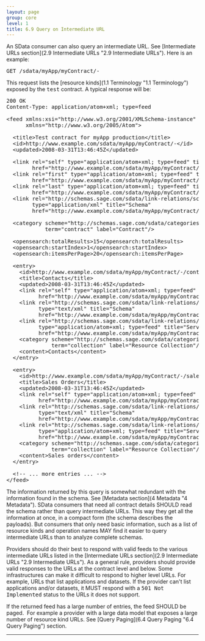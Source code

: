```yaml
---
layout: page
group: core
level: 1
title: 6.9 Query on Intermediate URL
---
```


An SData consumer can also query an intermediate URL. See
[Intermediate URLs section](2.9 Intermediate URLs "2.9 Intermediate URLs"). Here is an example:

<pre>GET /sdata/myApp/myContract/-</pre>

This request lists the [resource kinds](1.1 Terminology "1.1 Terminology") exposed by
the <tt>test</tt> contract. A typical response will be:

<pre>200 OK
Content-Type: application/atom+xml; type=feed

&lt;feed xmlns:xsi="http://www.w3.org/2001/XMLSchema-instance"
&nbsp;&nbsp;&nbsp;&nbsp;&nbsp; xmlns="http://www.w3.org/2005/Atom"&gt;

&nbsp; &lt;title&gt;Test contract for myApp production&lt;/title&gt;
&nbsp; &lt;id&gt;http://www.example.com/sdata/myApp/myContract/-&lt;/id&gt;
&nbsp; &lt;updated&gt;2008-03-31T13:46:45Z&lt;/updated&gt;

&nbsp; &lt;link rel="self" type="application/atom+xml; type=feed" title="Refresh" 
&nbsp;&nbsp;&nbsp;&nbsp;&nbsp;&nbsp;&nbsp; href="http://www.example.com/sdata/myApp/myContract/-" /&gt;
&nbsp; &lt;link rel="first" type="application/atom+xml; type=feed" title="First Page" 
&nbsp;&nbsp;&nbsp;&nbsp;&nbsp;&nbsp;&nbsp; href="http://www.example.com/sdata/myApp/myContract/-" /&gt;
&nbsp; &lt;link rel="last" type="application/atom+xml; type=feed" title="Last Page" 
&nbsp;&nbsp;&nbsp;&nbsp;&nbsp;&nbsp;&nbsp; href="http://www.example.com/sdata/myApp/myContract/-" /&gt;
&nbsp; &lt;link rel="http://schemas.sage.com/sdata/link-relations/schema" 
&nbsp;&nbsp;&nbsp;&nbsp;&nbsp;&nbsp;&nbsp; type="application/xml" title="Schema" 
&nbsp;&nbsp;&nbsp;&nbsp;&nbsp;&nbsp;&nbsp; href="http://www.example.com/sdata/myApp/myContract/-/$schema?version=5" /&gt;

  &lt;category scheme="http://schemas.sage.com/sdata/categories" 
            term="contract" label="Contract"/&gt;

&nbsp; &lt;opensearch:totalResults&gt;15&lt;/opensearch:totalResults&gt;
&nbsp; &lt;opensearch:startIndex&gt;1&lt;/opensearch:startIndex&gt;
&nbsp; &lt;opensearch:itemsPerPage&gt;20&lt;/opensearch:itemsPerPage&gt;

&nbsp; &lt;entry&gt;
&nbsp;&nbsp;&nbsp; &lt;id&gt;http://www.example.com/sdata/myApp/myContract/-/contacts&lt;/id&gt;
&nbsp;&nbsp;&nbsp; &lt;title&gt;Contacts&lt;/title&gt;
&nbsp;&nbsp;&nbsp; &lt;updated&gt;2008-03-31T13:46:45Z&lt;/updated&gt;
&nbsp;&nbsp;&nbsp; &lt;link rel="self" type="application/atom+xml; type=feed" title="self" 
&nbsp;&nbsp;&nbsp;&nbsp;&nbsp;&nbsp;&nbsp;&nbsp;&nbsp; href="http://www.example.com/sdata/myApp/myContract/-/contacts" /&gt;
&nbsp;   &lt;link rel="http://schemas.sage.com/sdata/link-relations/schema" 
&nbsp;&nbsp;&nbsp;&nbsp;&nbsp;&nbsp;&nbsp;   type="text/xml" title="Schema" 
&nbsp;&nbsp;&nbsp;&nbsp;&nbsp;&nbsp;&nbsp;   href="http://www.example.com/sdata/myApp/myContract/-/$schema?version=5#contact" /&gt;
&nbsp;   &lt;link rel="http://schemas.sage.com/sdata/link-relations/service" 
&nbsp;&nbsp;&nbsp;&nbsp;&nbsp;&nbsp;&nbsp;   type="application/atom+xml; type=feed" title="Service" 
&nbsp;&nbsp;&nbsp;&nbsp;&nbsp;&nbsp;&nbsp;   href="http://www.example.com/sdata/myApp/myContract/-/contacts/$service" /&gt;
    &lt;category scheme="http://schemas.sage.com/sdata/categories" 
              term="collection" label="Resource Collection"/&gt;
&nbsp;&nbsp;&nbsp; &lt;content&gt;Contacts&lt;/content&gt;
&nbsp; &lt;/entry&gt;

&nbsp; &lt;entry&gt;
&nbsp;&nbsp;&nbsp; &lt;id&gt;http://www.example.com/sdata/myApp/myContract/-/salesOrders&lt;/id&gt;
&nbsp;&nbsp;&nbsp; &lt;title&gt;Sales Orders&lt;/title&gt;
&nbsp;&nbsp;&nbsp; &lt;updated&gt;2008-03-31T13:46:45Z&lt;/updated&gt;
&nbsp;&nbsp;&nbsp; &lt;link rel="self" type="application/atom+xml; type=feed" title="self" 
&nbsp;&nbsp;&nbsp;&nbsp;&nbsp;&nbsp;&nbsp;&nbsp;&nbsp; href="http://www.example.com/sdata/myApp/myContract/-/salesOrders" /&gt;
&nbsp;   &lt;link rel="http://schemas.sage.com/sdata/link-relations/schema" 
&nbsp;&nbsp;&nbsp;&nbsp;&nbsp;&nbsp;&nbsp;   type="text/xml" title="Schema" 
&nbsp;&nbsp;&nbsp;&nbsp;&nbsp;&nbsp;&nbsp;   href="http://www.example.com/sdata/myApp/myContract/-/$schema?version=5#salesOrders" /&gt;
&nbsp;   &lt;link rel="http://schemas.sage.com/sdata/link-relations/service" 
&nbsp;&nbsp;&nbsp;&nbsp;&nbsp;&nbsp;&nbsp;   type="application/atom+xml; type=feed" title="Service" 
&nbsp;&nbsp;&nbsp;&nbsp;&nbsp;&nbsp;&nbsp;   href="http://www.example.com/sdata/myApp/myContract/-/salesOrders/$service" /&gt;
    &lt;category scheme="http://schemas.sage.com/sdata/categories" 
              term="collection" label="Resource Collection"/&gt;
&nbsp;&nbsp;&nbsp; &lt;content&gt;Sales orders&lt;/content&gt;
&nbsp; &lt;/entry&gt;

&nbsp; &lt;!-- ... more entries ... --&gt;
&lt;/feed&gt;</pre>

The information returned by this query is somewhat redundant
with the information found in the schema. See [Metadata
section](4 Metadata "4  Metadata"). SData consumers that need&nbsp;all&nbsp;contract details SHOULD read the
schema rather than query intermediate URLs. This way&nbsp;they&nbsp;get all the
information at once, in a&nbsp;compact form (the schema describes the payloads). But
consumers that only need basic information, such as a list of resource kinds and
operation names MAY find it easier to query intermediate URLs than to analyze
complete schemas.

Providers should do their best to respond with valid feeds&nbsp;to the various
intermediate URLs listed in the [Intermediate URLs
section](2.9 Intermediate URLs "2.9 Intermediate URLs"). As a general rule, providers should provide valid responses to the
URLs at the contract level and below.&nbsp;Some infrastructures can make it difficult
to respond to higher level URLs. For example, URLs that list applications and
datasets. If the provider can't list applications and/or datasets, it MUST
respond with a <tt>501 Not Implemented</tt> status to the URLs&nbsp;it does not
support.

If the returned feed has a large number of entries, the feed SHOULD be
paged.&nbsp;&nbsp;For example a provider with a large data model that exposes a large
number of resource kind URLs. See [Query Paging](6.4 Query Paging "6.4 Query Paging")
section.

* * *